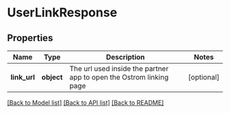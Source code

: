 # UserLinkResponse

## Properties
Name | Type | Description | Notes
------------ | ------------- | ------------- | -------------
**link_url** | **object** | The url used inside the partner app to open the Ostrom linking page | [optional] 

[[Back to Model list]](../README.md#documentation-for-models) [[Back to API list]](../README.md#documentation-for-api-endpoints) [[Back to README]](../README.md)

